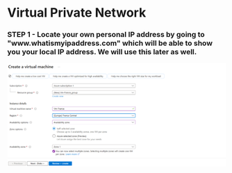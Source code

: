 # Virtual Private Network

<h3>STEP 1 - Locate your own personal IP address by going to "www.whatismyipaddress.com" which will be able to show you your local IP address. We will use this later as well.</h3>

![Image Description](vpnVM.png)
